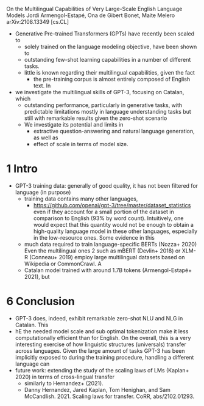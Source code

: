 On the Multilingual Capabilities of Very Large-Scale English Language Models
Jordi Armengol-Estapé, Ona de Gibert Bonet, Maite Melero
arXiv:2108.13349 [cs.CL]

* Generative Pre-trained Transformers (GPTs) have recently been scaled to
  * solely trained on the language modeling objective, have been shown to
  * outstanding few-shot learning capabilities in a number of different tasks.
  * little is known regarding their multilingual capabilities, given the fact
    * the pre-training corpus is almost entirely composed of English text.  In
* we investigate the multilingual skills of GPT-3, focusing on Catalan, which
  * outstanding performance, particularly in generative tasks, with predictable
    limitations mostly in language understanding tasks but still with
    remarkable results given the zero-shot scenario
  * We investigate its potential and limits in
    * extractive question-answering and natural language generation, as well as
    * effect of scale in terms of model size.

# 1 Intro

* GPT-3 training data: generally of good quality, it has not been filtered for
  language (in purpose)
  * training data contains many other languages,
    * https://github.com/openai/gpt-3/tree/master/dataset_statistics
  even if they account for a small portion of the dataset in comparison to
  English (93% by word count). Intuitively, one would expect that this
  quantity would not be enough to obtain a high-quality language model in these
  other languages, especially in the low-resource ones. Some evidence in this
  * much data required to train language-specific BERTs (Nozza+ 2020) Even the
    multilingual ones 2 such as mBERT (Devlin+ 2018) or XLM-R (Conneau+ 2019)
    employ large multilingual datasets based on Wikipedia or CommonCrawl. A
  * Catalan model trained with around 1.7B tokens (Armengol-Estapé+ 2021), but

# 6 Conclusion

* GPT-3 does, indeed, exhibit remarkable zero-shot NLU and NLG in Catalan. This
* hE the needed model scale and sub optimal tokenization make it less
  computationally efficient than for English. On the overall, this is a very
  interesting exercise of how linguistic structures (universals) transfer
  across languages. Given the large amount of tasks GPT-3 has been implicitly
  exposed to during the training procedure, handling a different language can
* future work: extending the study of the scaling laws of LMs (Kaplan+ 2020) in
  terms of cross-lingual transfer
  * similarly to Hernandez+ (2021).
  * Danny Hernandez, Jared Kaplan, Tom Henighan, and Sam McCandlish. 2021.
    Scaling laws for transfer.  CoRR, abs/2102.01293.
